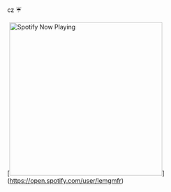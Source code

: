 cz ☔

[<img src="https://2cz-2cz.vercel.app
/api/spotify-playing" alt="Spotify Now Playing" width="350" />] (https://open.spotify.com/user/lemgmfr)
